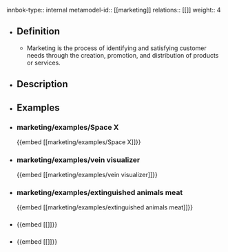 innbok-type:: internal
metamodel-id:: [[marketing]]
relations:: [[]]
weight:: 4

- ## Definition
  - Marketing is the process of identifying and satisfying customer needs through the creation, promotion, and distribution of products or services.
- ## Description
- ## Examples
- ### marketing/examples/Space X
  {{embed [[marketing/examples/Space X]]}}
- ### marketing/examples/vein visualizer
  {{embed [[marketing/examples/vein visualizer]]}}
- ### marketing/examples/extinguished animals meat
  {{embed [[marketing/examples/extinguished animals meat]]}}
- ### 
  {{embed [[]]}}
- ### 
  {{embed [[]]}}


